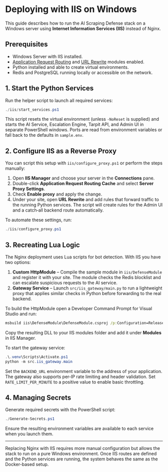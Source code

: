 # Deploying with IIS on Windows

This guide describes how to run the AI Scraping Defense stack on a Windows server using **Internet Information Services (IIS)** instead of Nginx.

## Prerequisites

- Windows Server with IIS installed.
- [Application Request Routing](https://learn.microsoft.com/iis/extensions/planning-for-arr/) and [URL Rewrite](https://learn.microsoft.com/iis/extensions/url-rewrite-module/) modules enabled.
- Python installed and able to create virtual environments.
- Redis and PostgreSQL running locally or accessible on the network.

## 1. Start the Python Services


Run the helper script to launch all required services:

```powershell
./iis/start_services.ps1
```

This script resets the virtual environment (unless `-NoReset` is supplied) and
starts the AI Service, Escalation Engine, Tarpit API, and Admin UI in separate
PowerShell windows. Ports are read from environment variables or fall back to the
defaults in `sample.env`.

## 2. Configure IIS as a Reverse Proxy

You can script this setup with `iis/configure_proxy.ps1` or perform the steps manually:

1. Open **IIS Manager** and choose your server in the **Connections** pane.
2. Double-click **Application Request Routing Cache** and select **Server Proxy Settings**.
3. Check **Enable proxy** and apply the change.
4. Under your site, open **URL Rewrite** and add rules that forward traffic to the running Python services. The script will create rules for the Admin UI and a catch‑all backend route automatically.

To automate these settings, run:

```powershell
./iis/configure_proxy.ps1
```

## 3. Recreating Lua Logic

The Nginx deployment uses Lua scripts for bot detection. With IIS you have two options:


1. **Custom HttpModule** – Compile the sample module in `iis/DefenseModule` and register it with your site. The module checks the Redis blocklist and can escalate suspicious requests to the AI service.
2. **Gateway Service** – Launch `src/iis_gateway/main.py` to run a lightweight proxy that applies similar checks in Python before forwarding to the real backend.

To build the HttpModule open a Developer Command Prompt for Visual Studio and run:

```cmd
msbuild iis\DefenseModule\DefenseModule.csproj /p:Configuration=Release
```

Copy the resulting DLL to your IIS modules folder and add it under **Modules** in IIS Manager.

To start the gateway service:

```powershell
.\.venv\Scripts\Activate.ps1
python -m src.iis_gateway.main
```

Set the `BACKEND_URL` environment variable to the address of your application.
The gateway also supports per-IP rate limiting and header validation. Set
`RATE_LIMIT_PER_MINUTE` to a positive value to enable basic throttling.

## 4. Managing Secrets

Generate required secrets with the PowerShell script:

```powershell
./Generate-Secrets.ps1
```

Ensure the resulting environment variables are available to each service when you launch them.

---

Replacing Nginx with IIS requires more manual configuration but allows the stack to run on a pure Windows environment. Once IIS routes are defined and the Python services are running, the system behaves the same as the Docker-based setup.
